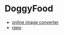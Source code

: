 # DoggyFood

* [online image converter](https://www.pustudy.com/online_tools/Inkplate-image-converter/)
* [repo](https://github.com/TheThomasD/Inkplate-image-converter)


